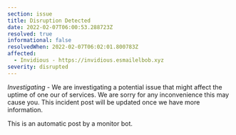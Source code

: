 ```yaml
---
section: issue
title: Disruption Detected
date: 2022-02-07T06:00:53.288723Z
resolved: true
informational: false
resolvedWhen: 2022-02-07T06:02:01.800783Z
affected:
  - Invidious - https://invidious.esmailelbob.xyz
severity: disrupted
---
```

*Investigating* - We are investigating a potential issue that might affect the uptime of one our of services. We are sorry for any inconvenience this may cause you. This incident post will be updated once we have more information.

This is an automatic post by a monitor bot.
        